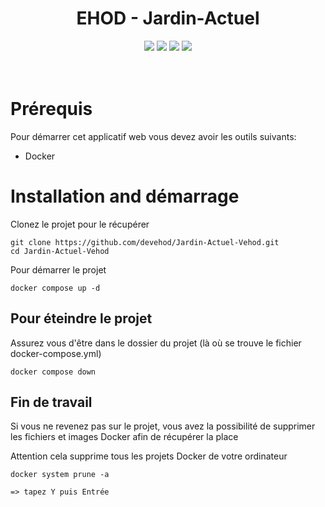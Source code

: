 <div align="center">

# EHOD - Jardin-Actuel
</div>

<p align="center">
    <img src="https://img.shields.io/badge/MariaDB-v11.7.2-blue">
    <img src="https://img.shields.io/badge/Symfony-v6.2-blue">
    <img src="https://img.shields.io/badge/Angular-v15.2.0-blue">
    <img src="https://img.shields.io/badge/docker--build-passing-brightgreen">
  <br><br><br>
</p>

# Prérequis
Pour démarrer cet applicatif web vous devez avoir les outils suivants:
- Docker

# Installation and démarrage
Clonez le projet pour le récupérer
``` 
git clone https://github.com/devehod/Jardin-Actuel-Vehod.git
cd Jardin-Actuel-Vehod
```
Pour démarrer le projet
```
docker compose up -d
```


## Pour éteindre le projet
Assurez vous d'être dans le dossier du projet (là où se trouve le fichier docker-compose.yml)

```
docker compose down
```

## Fin de travail
Si vous ne revenez pas sur le projet, vous avez la possibilité de supprimer les fichiers et images Docker afin de récupérer la place

Attention cela supprime tous les projets Docker de votre ordinateur

```
docker system prune -a

=> tapez Y puis Entrée
```
